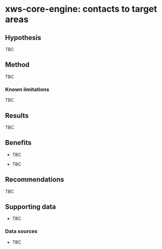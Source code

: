 # xws-core-engine: contacts to target areas

## Hypothesis

TBC

## Method

TBC

### Known limitations

TBC

## Results

TBC

## Benefits

* TBC

* TBC

## Recommendations

TBC

## Supporting data

* TBC

### Data sources

* TBC
